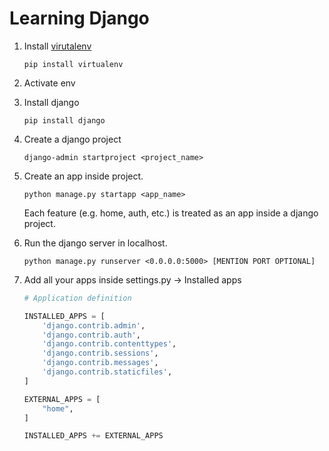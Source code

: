 # Learning Django

1. Install [virutalenv](https://virtualenv.pypa.io/en/latest/user_guide.html)
   ```
   pip install virtualenv
   ```
2. Activate env

3. Install django
   ```
   pip install django
   ```
4. Create a django project
    ```
    django-admin startproject <project_name>
    ```

5. Create an app inside project.
    ```
    python manage.py startapp <app_name>
    ```

    Each feature (e.g. home, auth, etc.) is treated as an app inside a django project.

6. Run the django server in localhost.
    ```
    python manage.py runserver <0.0.0.0:5000> [MENTION PORT OPTIONAL]
    ```

7. Add all your apps inside settings.py -> Installed apps
    ``` python
    # Application definition

    INSTALLED_APPS = [
        'django.contrib.admin',
        'django.contrib.auth',
        'django.contrib.contenttypes',
        'django.contrib.sessions',
        'django.contrib.messages',
        'django.contrib.staticfiles',
    ]

    EXTERNAL_APPS = [
        "home",
    ] 

    INSTALLED_APPS += EXTERNAL_APPS
    ```

